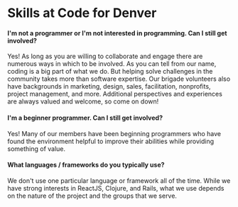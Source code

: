 # Skills at Code for Denver

#### I'm not a programmer or I'm not interested in programming. Can I still get involved?

Yes! As long as you are willing to collaborate and engage there are numerous ways in which to be involved. As you can tell from our name, coding is a big part of what we do. But helping solve challenges in the community takes more than software expertise. Our brigade volunteers also have backgrounds in marketing, design, sales, facilitation, nonprofits, project management, and more. Additional perspectives and experiences are always valued and welcome, so come on down!


#### I'm a beginner programmer. Can I still get involved?

Yes! Many of our members have been beginning programmers who have found the environment helpful to improve their abilities while providing something of value.


#### What languages / frameworks do you typically use?

We don't use one particular language or framework all of the time. While we have strong interests in ReactJS, Clojure, and Rails, what we use depends on the nature of the project and the groups that we serve.
